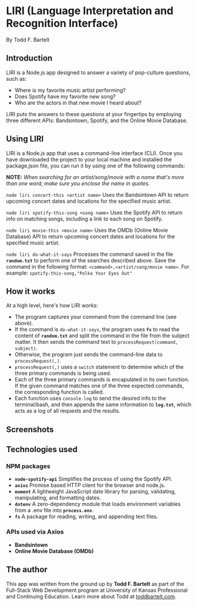 # LIRI (Language Interpretation and Recognition Interface)
By Todd F. Bartelt

## Introduction

LIRI is a Node.js app designed to answer a variety of pop-culture questions, such as:
- Where is my favorite music artist performing?
- Does Spotify have my favorite new song?
- Who are the actors in that new movie I heard about?

LIRI puts the answers to these questions at your fingertips by employing three different APIs: Bandsintown, Spotify, and the Online Movie Database.

## Using LIRI

LIRI is a Node.js app that uses a command-line interface (CLI). Once you have downloaded the project to your local machine and installed the package.json file, you can run it by using one of the following commands:

**NOTE:** *When searching for an artist/song/movie with a name that's more than one word, make sure you enclose the name in quotes.*

```node liri concert-this <artist name>```
Uses the Bandsintown API to return upcoming concert dates and locations for the specified music artist.

```node liri spotify-this-song <song name>```
Uses the Spotify API to return info on matching songs, including a link to each song on Spotify.

```node liri movie-this <movie name>```
Uses the OMDb (Online Movie Database) API to return upcoming concert dates and locations for the specified music artist.

```node liri do-what-it-says```
Processes the command saved in the file **```random.txt```** to perform one of the searches described above. Save the command in the following format: ```<command>,<artist/song/movie name>```. For example:
```spotify-this-song,"Polka Your Eyes Out"```

## How it works

At a high level, here's how LIRI works:
- The program captures your command from the command line (see above).
- If the command is ```do-what-it-says```, the program uses **```fs```** to read the content of **```random.txt```** and split the command in the file from the subject matter. It then sends the command text to ```processRequest(command, subject)```.
- Otherwise, the program just sends the command-line data to ```processRequest(,)```.
- ```processRequest(,)``` uses a ```switch``` statement to determine which of the three primary commands is being used.
- Each of the three primary commands is encapulated in its own function. If the given command matches one of the three expected commands, the corresponding function is called.
- Each function uses ```console.log``` to send the desired info to the terminal/bash, and then appends the same information to **```log.txt```**, which acts as a log of all requests and the results.


## Screenshots

## Technologies used

### NPM packages
- **```node-spotify-api```** Simplifies the process of using the Spotify API.
- **```axios```** Promise based HTTP client for the browser and node.js.
- **```moment```** A lightweight JavaScript date library for parsing, validating, manipulating, and formatting dates.
- **```dotenv```** A zero-dependency module that loads environment variables from a .env file into **```process.env```**. 
- **```fs```** A package for reading, writing, and appending text files.

### APIs used via Axios
- **Bandsintown**
- **Online Movie Database (OMDb)**

## The author

This app was written from the ground up by **Todd F. Bartelt** as part of the Full-Stack Web Development program at University of Kansas Professional and Continuing Education. Learn more about Todd at [toddbartelt.com](http://toddbartelt.com).